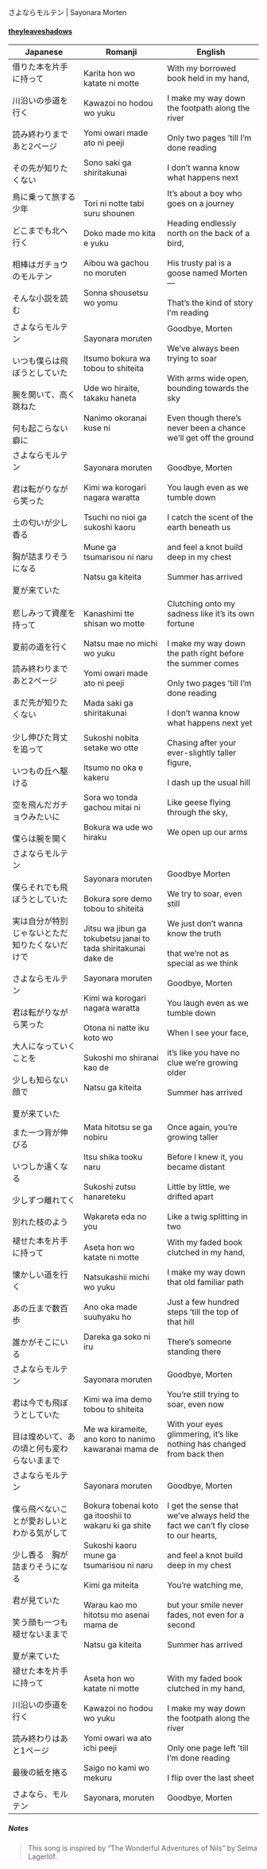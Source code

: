 さよならモルテン | Sayonara Morten
#### [theyleaveshadows](https://iquixsubs.wordpress.com/2023/04/08/yourshika-goodbye-morten-sayonara-moruten-%E3%81%95%E3%82%88%E3%81%AA%E3%82%89%E3%83%A2%E3%83%AB%E3%83%86%E3%83%B3-english-translation-romaji/)

| Japanese                                                                                                                                           | Romanji                                                                                                                                                                                                                                                                                     | English                                                                                                                                                                                                                                                                                                             |
| -------------------------------------------------------------------------------------------------------------------------------------------------- | ------------------------------------------------------------------------------------------------------------------------------------------------------------------------------------------------------------------------------------------------------------------------------------------- | ------------------------------------------------------------------------------------------------------------------------------------------------------------------------------------------------------------------------------------------------------------------------------------------------------------------- |
| 借りた本を片手に持って<br><br>川沿いの歩道を行く<br><br>読み終わりまであと2ページ<br><br>その先が知りたくない                                                                                | Karita hon wo katate ni motte<br><br>Kawazoi no hodou wo yuku<br><br>Yomi owari made ato ni peeji<br><br>Sono saki ga shiritakunai                                                                                                                                                          | With my borrowed book held in my hand,<br><br>I make my way down the footpath along the river<br><br>Only two pages ’till I’m done reading<br><br>I don’t wanna know what happens next                                                                                                                              |
| 鳥に乗って旅する少年<br><br>どこまでも北へ行く<br><br>相棒はガチョウのモルテン<br><br>そんな小説を読む                                                                                    | Tori ni notte tabi suru shounen<br><br>Doko made mo kita e yuku<br><br>Aibou wa gachou no moruten<br><br>Sonna shousetsu wo yomu                                                                                                                                                            | It’s about a boy who goes on a journey<br><br>Heading endlessly north on the back of a bird,<br><br>His trusty pal is a goose named Morten —<br><br>That’s the kind of story I’m reading                                                                                                                            |
| さよならモルテン<br><br>いつも僕らは飛ぼうとしていた<br><br>腕を開いて、高く跳ねた<br><br>何も起こらない癖に                                                                                 | Sayonara moruten<br><br>Itsumo bokura wa tobou to shiteita<br><br>Ude wo hiraite, takaku haneta<br><br>Nanimo okoranai kuse ni                                                                                                                                                              | Goodbye, Morten<br><br>We’ve always been trying to soar<br><br>With arms wide open, bounding towards the sky<br><br>Even though there’s never been a chance we’ll get off the ground                                                                                                                                |
| さよならモルテン<br><br>君は転がりながら笑った<br><br>土の匂いが少し香る<br><br>胸が詰まりそうになる<br><br>夏が来ていた                                                                       | Sayonara moruten<br><br>Kimi wa korogari nagara waratta<br><br>Tsuchi no nioi ga sukoshi kaoru<br><br>Mune ga tsumarisou ni naru<br><br>Natsu ga kiteita                                                                                                                                    | Goodbye, Morten<br><br>You laugh even as we tumble down<br><br>I catch the scent of the earth beneath us<br><br>and feel a knot build deep in my chest<br><br>Summer has arrived                                                                                                                                    |
| 悲しみって資産を持って<br><br>夏前の道を行く<br><br>読み終わりまであと2ページ<br><br>まだ先が知りたくない                                                                                  | Kanashimi tte shisan wo motte<br><br>Natsu mae no michi wo yuku<br><br>Yomi owari made ato ni peeji<br><br>Mada saki ga shiritakunai                                                                                                                                                        | Clutching onto my sadness like it’s its own fortune<br><br>I make my way down the path right before the summer comes<br><br>Only two pages ’till I’m done reading<br><br>I don’t wanna know what happens next yet                                                                                                   |
| 少し伸びた背丈を追って<br><br>いつもの丘へ駆ける<br><br>空を飛んだガチョウみたいに<br><br>僕らは腕を開く                                                                                   | Sukoshi nobita setake wo otte<br><br>Itsumo no oka e kakeru<br><br>Sora wo tonda gachou mitai ni<br><br>Bokura wa ude wo hiraku                                                                                                                                                             | Chasing after your ever-slightly taller figure,<br><br>I dash up the usual hill<br><br>Like geese flying through the sky,<br><br>We open up our arms                                                                                                                                                                |
| さよならモルテン<br><br>僕らそれでも飛ぼうとしていた<br><br>実は自分が特別じゃないとただ知りたくないだけで<br><br>さよならモルテン<br><br>君は転がりながら笑った<br><br>大人になっていくことを<br><br>少しも知らない顔で<br><br>夏が来ていた | Sayonara moruten<br><br>Bokura sore demo tobou to shiteita<br><br>Jitsu wa jibun ga tokubetsu janai to tada shiritakunai dake de<br><br>Sayonara moruten<br><br>Kimi wa korogari nagara waratta<br><br>Otona ni natte iku koto wo<br><br>Sukoshi mo shiranai kao de<br><br>Natsu ga kiteita | Goodbye Morten<br><br>We try to soar, even still<br><br>We just don’t wanna know the truth<br><br>that we’re not as special as we think<br><br>Goodbye, Morten<br><br>You laugh even as we tumble down<br><br>When I see your face,<br><br>it’s like you have no clue we’re growing older<br><br>Summer has arrived |
| また一つ背が伸びる<br><br>いつしか遠くなる<br><br>少しずつ離れてく<br><br>別れた枝のよう                                                                                           | Mata hitotsu se ga nobiru<br><br>Itsu shika tooku naru<br><br>Sukoshi zutsu hanareteku<br><br>Wakareta eda no you                                                                                                                                                                           | Once again, you’re growing taller<br><br>Before I knew it, you became distant<br><br>Little by little, we drifted apart<br><br>Like a twig splitting in two                                                                                                                                                         |
| 褪せた本を片手に持って<br><br>懐かしい道を行く<br><br>あの丘まで数百歩<br><br>誰かがそこにいる                                                                                        | Aseta hon wo katate ni motte<br><br>Natsukashii michi wo yuku<br><br>Ano oka made suuhyaku ho<br><br>Dareka ga soko ni iru                                                                                                                                                                  | With my faded book clutched in my hand,<br><br>I make my way down that old familiar path<br><br>Just a few hundred steps ’till the top of that hill<br><br>There’s someone standing there                                                                                                                           |
| さよならモルテン<br><br>君は今でも飛ぼうとしていた<br><br>目は煌めいて、あの頃と何も変わらないままで                                                                                         | Sayonara moruten<br><br>Kimi wa ima demo tobou to shiteita<br><br>Me wa kirameite, ano koro to nanimo kawaranai mama de                                                                                                                                                                     | Goodbye, Morten<br><br>You’re still trying to soar, even now<br><br>With your eyes glimmering, it’s like nothing has changed from back then                                                                                                                                                                         |
| さよならモルテン<br><br>僕ら飛べないことが愛おしいとわかる気がして<br><br>少し香る　胸が詰まりそうになる<br><br>君が見ていた<br><br>笑う顔も一つも褪せないままで<br><br>夏が来ていた                                     | Sayonara moruten<br><br>Bokura tobenai koto ga itooshii to wakaru ki ga shite<br><br>Sukoshi kaoru mune ga tsumarisou ni naru<br><br>Kimi ga miteita<br><br>Warau kao mo hitotsu mo asenai mama de<br><br>Natsu ga kiteita                                                                  | Goodbye, Morten<br><br>I get the sense that we’ve always held the fact we can’t fly close to our hearts,<br><br>and feel a knot build deep in my chest<br><br>You’re watching me,<br><br>but your smile never fades, not even for a second<br><br>Summer has arrived                                                |
| 褪せた本を片手に持って<br><br>川沿いの歩道を行く<br><br>読み終わりはあと1ページ<br><br>最後の紙を捲る<br><br>さよなら、モルテン                                                                   | Aseta hon wo katate ni motte<br><br>Kawazoi no hodou wo yuku<br><br>Yomi owari wa ato ichi peeji<br><br>Saigo no kami wo mekuru<br><br>Sayonara, moruten                                                                                                                                    | With my faded book clutched in my hand,<br><br>I make my way down the footpath along the river<br><br>Only one page left ’till I’m done reading<br><br>I flip over the last sheet<br><br>Goodbye, Morten                                                                                                            |
##### Notes
>This song is inspired by “The Wonderful Adventures of Nils” by Selma Lagerlöf.